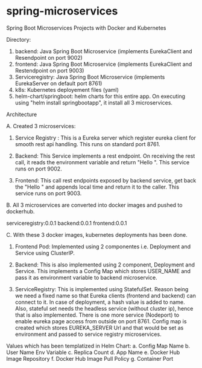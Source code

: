 # spring-microservices
Spring Boot Microservices Projects with Docker and Kubernetes

Directory:
  1. backend: Java Spring Boot Microservice (implements EurekaClient and Resendpoint on port 9002)
  2. frontend: Java Spring Boot Microservice (implements EurekaClient and Restendpoint on port 9003)
  3. Serviceregistry: Java Spring Boot Microservice (implements EurekaServer on default port 8761)
  4. k8s: Kubernetes deployement files (yaml)
  5. helm-chart/springboot: helm charts for this entire app. On executing using "helm install springbootapp", it install all 3 microservices.


Architecture

A. Created 3 microservices:

  1. Service Registry : This is a Eureka server which register eureka client for smooth rest api handling. This runs on standard port 8761.

  2. Backend: This Service implements a rest endpoint. On receiving the rest call, it reads the environment variable and return "Hello <Env Variable User name>".
            This service runs on port 9002.
            
  3. Frontend: This call rest endpoints exposed by backend service, get back the "Hello <Username>" and appends local time and return it to the caller. This service runs on port 9003.

B. All 3 microservices are converted into docker images and pushed to dockerhub.

serviceregistry:0.0.1
backend:0.0.1
frontend:0.0.1

C. With these 3 docker images, kubernetes deployments has been done.

  1. Frontend Pod: 
    Implemented using 2 componentes i.e. Deployment and Service using ClusterIP.
  
  
  2. Backend: 
    This is also implemented using 2 component, Deployment and Service.
    This implements a Config Map which stores USER_NAME and pass it as environment variable to backend microservice.
    
  
  3. ServiceRegistry: 
    This is implemented using StatefulSet. Reason being we need a fixed name so that Eureka clients (frontend and backend) can connect to it.
    In case of deployment, a hash value is added to name. Also, stateful set needs the headless service (without cluster ip), hence that is also implemented.
    There is one more service (Nodeport) to enable eureka page access from outside on port 8761.
    Config map is created which stores EUREKA_SERVER Url and that would be set as environment and passed to service registry microservices.
    
     
Values which has been templatized in Helm Chart:
  a. Config Map Name
  b. User Name Env Variable
  c. Replica Count
  d. App Name
  e. Docker Hub Image Repository
  f. Docker Hub Image Pull Policy
  g. Container Port

  
                      
   

